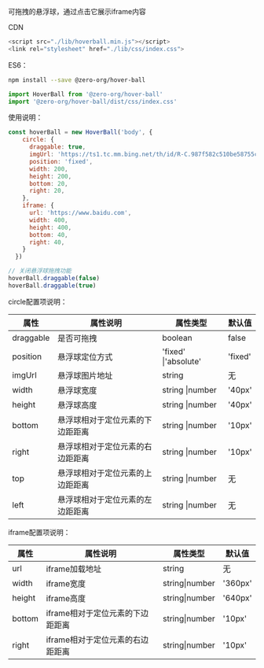 可拖拽的悬浮球，通过点击它展示iframe内容

CDN

```javascript
<script src="./lib/hoverball.min.js"></script>
<link rel="stylesheet" href="./lib/css/index.css">
```

ES6：

```bash
npm install --save @zero-org/hover-ball
```

```javascript
import HoverBall from '@zero-org/hover-ball'
import '@zero-org/hover-ball/dist/css/index.css'
```

使用说明：

```javascript
const hoverBall = new HoverBall('body', {
    circle: {
      draggable: true,
      imgUrl: 'https://ts1.tc.mm.bing.net/th/id/R-C.987f582c510be58755c4933cda68d525?rik=C0D21hJDYvXosw&riu=http%3a%2f%2fimg.pconline.com.cn%2fimages%2fupload%2fupc%2ftx%2fwallpaper%2f1305%2f16%2fc4%2f20990657_1368686545122.jpg&ehk=netN2qzcCVS4ALUQfDOwxAwFcy41oxC%2b0xTFvOYy5ds%3d&risl=&pid=ImgRaw&r=0',
      position: 'fixed',
      width: 200,
      height: 200,
      bottom: 20,
      right: 20,
    },
    iframe: {
      url: 'https://www.baidu.com',
      width: 400,
      height: 400,
      bottom: 40,
      right: 40,
    }
  })

// 关闭悬浮球拖拽功能
hoverBall.draggable(false)
hoverBall.draggable(true)

```



circle配置项说明：

| 属性      | 属性说明                         | 属性类型             | 默认值  |
| --------- | -------------------------------- | -------------------- | ------- |
| draggable | 是否可拖拽                       | boolean              | false   |
| position  | 悬浮球定位方式                   | 'fixed' \|'absolute' | 'fixed' |
| imgUrl    | 悬浮球图片地址                   | string               | 无      |
| width     | 悬浮球宽度                       | string \|number      | '40px'  |
| height    | 悬浮球高度                       | string \|number      | '40px'  |
| bottom    | 悬浮球相对于定位元素的下边距距离 | string \|number      | '10px'  |
| right     | 悬浮球相对于定位元素的右边距距离 | string \|number      | '10px'  |
| top       | 悬浮球相对于定位元素的上边距距离 | string \|number      | 无      |
| left      | 悬浮球相对于定位元素的左边距距离 | string \|number      | 无      |



iframe配置项说明：

| 属性   | 属性说明                         | 属性类型       | 默认值  |
| ------ | -------------------------------- | -------------- | ------- |
| url    | iframe加载地址                   | string         | 无      |
| width  | iframe宽度                       | string\|number | '360px' |
| height | iframe高度                       | string\|number | '640px' |
| bottom | iframe相对于定位元素的下边距距离 | string\|number | '10px'  |
| right  | iframe相对于定位元素的右边距距离 | string\|number | '10px'  |

